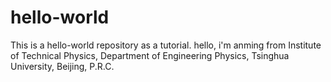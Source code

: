 # hello-world
This is a hello-world repository as a tutorial.
hello, i'm anming from Institute of Technical Physics, Department of Engineering Physics, Tsinghua University, Beijing, P.R.C.
